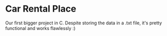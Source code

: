 # Car Rental Place

Our first bigger project in C. Despite storing the data in a .txt file, it's pretty functional and works flawlessly :)

